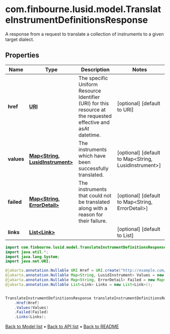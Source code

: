 # com.finbourne.lusid.model.TranslateInstrumentDefinitionsResponse
A response from a request to translate a collection of instruments to a given target dialect.

## Properties

Name | Type | Description | Notes
------------ | ------------- | ------------- | -------------
**href** | [**URI**](URI.md) | The specific Uniform Resource Identifier (URI) for this resource at the requested effective and asAt datetime. | [optional] [default to URI]
**values** | [**Map&lt;String, LusidInstrument&gt;**](LusidInstrument.md) | The instruments which have been successfully translated. | [optional] [default to Map<String, LusidInstrument>]
**failed** | [**Map&lt;String, ErrorDetail&gt;**](ErrorDetail.md) | The instruments that could not be translated along with a reason for their failure. | [optional] [default to Map<String, ErrorDetail>]
**links** | [**List&lt;Link&gt;**](Link.md) |  | [optional] [default to List<Link>]

```java
import com.finbourne.lusid.model.TranslateInstrumentDefinitionsResponse;
import java.util.*;
import java.lang.System;
import java.net.URI;

@jakarta.annotation.Nullable URI Href = URI.create("http://example.com/Href");
@jakarta.annotation.Nullable Map<String, LusidInstrument> Values = new Map<String, LusidInstrument>();
@jakarta.annotation.Nullable Map<String, ErrorDetail> Failed = new Map<String, ErrorDetail>();
@jakarta.annotation.Nullable List<Link> Links = new List<Link>();


TranslateInstrumentDefinitionsResponse translateInstrumentDefinitionsResponseInstance = new TranslateInstrumentDefinitionsResponse()
    .Href(Href)
    .Values(Values)
    .Failed(Failed)
    .Links(Links);
```


[Back to Model list](../README.md#documentation-for-models) &#8226; [Back to API list](../README.md#documentation-for-api-endpoints) &#8226; [Back to README](../README.md)
